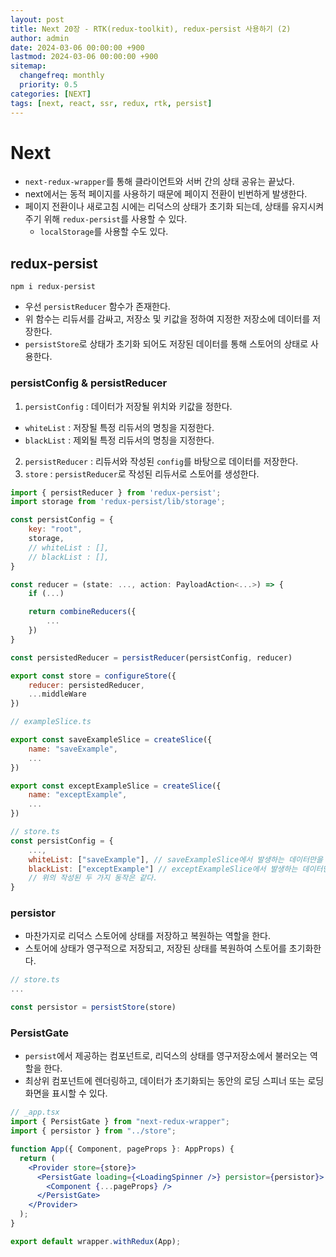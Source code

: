 ```yaml
---
layout: post
title: Next 20장 - RTK(redux-toolkit), redux-persist 사용하기 (2)
author: admin
date: 2024-03-06 00:00:00 +900
lastmod: 2024-03-06 00:00:00 +900
sitemap:
  changefreq: monthly
  priority: 0.5
categories: [NEXT]
tags: [next, react, ssr, redux, rtk, persist]
---
```


# Next

- `next-redux-wrapper`를 통해 클라이언트와 서버 간의 상태 공유는 끝났다.
- next에서는 동적 페이지를 사용하기 때문에 페이지 전환이 빈번하게 발생한다.
- 페이지 전환이나 새로고침 시에는 리덕스의 상태가 초기화 되는데, 상태를 유지시켜주기 위해 `redux-persist`를 사용할 수 있다.
  - `localStorage`를 사용할 수도 있다.

## redux-persist

```
npm i redux-persist
```

- 우선 `persistReducer` 함수가 존재한다.
- 위 함수는 리듀서를 감싸고, 저장소 및 키값을 정하여 지정한 저장소에 데이터를 저장한다.
- `persistStore`로 상태가 초기화 되어도 저장된 데이터를 통해 스토어의 상태로 사용한다.

### persistConfig & persistReducer

1. `persistConfig` : 데이터가 저장될 위치와 키값을 정한다.

- `whiteList` : 저장될 특정 리듀서의 명칭을 지정한다.
- `blackList` : 제외될 특정 리듀서의 명칭을 지정한다.

2. `persistReducer` : 리듀서와 작성된 `config`를 바탕으로 데이터를 저장한다.
3. `store` : `persistReducer`로 작성된 리듀서로 스토어를 생성한다.

```jsx
import { persistReducer } from 'redux-persist';
import storage from 'redux-persist/lib/storage';

const persistConfig = {
    key: "root",
    storage,
    // whiteList : [],
    // blackList : [],
}

const reducer = (state: ..., action: PayloadAction<...>) => {
    if (...)

    return combineReducers({
        ...
    })
}

const persistedReducer = persistReducer(persistConfig, reducer)

export const store = configureStore({
    reducer: persistedReducer,
    ...middleWare
})
```

```jsx
// exampleSlice.ts

export const saveExampleSlice = createSlice({
    name: "saveExample",
    ...
})

export const exceptExampleSlice = createSlice({
    name: "exceptExample",
    ...
})

// store.ts
const persistConfig = {
    ...,
    whiteList: ["saveExample"], // saveExampleSlice에서 발생하는 데이터만을 저장한다.
    blackList: ["exceptExample"] // exceptExampleSlice에서 발생하는 데이터만을 제외한다.
    // 위의 작성된 두 가지 동작은 같다.
}
```

### persistor

- 마찬가지로 리덕스 스토어에 상태를 저장하고 복원하는 역할을 한다.
- 스토어에 상태가 영구적으로 저장되고, 저장된 상태를 복원하여 스토어를 초기화한다.

```jsx
// store.ts
...

const persistor = persistStore(store)
```

### PersistGate

- `persist`에서 제공하는 컴포넌트로, 리덕스의 상태를 영구저장소에서 불러오는 역할을 한다.
- 최상위 컴포넌트에 렌더링하고, 데이터가 초기화되는 동안의 로딩 스피너 또는 로딩화면을 표시할 수 있다.

```jsx
// _app.tsx
import { PersistGate } from "next-redux-wrapper";
import { persistor } from "../store";

function App({ Component, pageProps }: AppProps) {
  return (
    <Provider store={store}>
      <PersistGate loading={<LoadingSpinner />} persistor={persistor}>
        <Component {...pageProps} />
      </PersistGate>
    </Provider>
  );
}

export default wrapper.withRedux(App);
```
